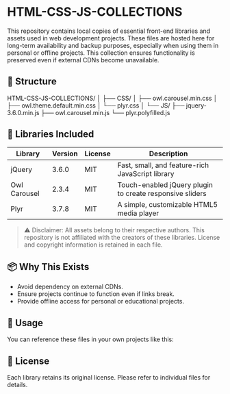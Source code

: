 # HTML-CSS-JS-COLLECTIONS

This repository contains local copies of essential front-end libraries and assets used in web development projects. 
These files are hosted here for long-term availability and backup purposes, especially when using them in personal or offline projects. 
This collection ensures functionality is preserved even if external CDNs become unavailable.

## 📁 Structure

HTML-CSS-JS-COLLECTIONS/
│
├── CSS/
│   ├── owl.carousel.min.css
│   ├── owl.theme.default.min.css
│   └── plyr.css
│
└── JS/
    ├── jquery-3.6.0.min.js
    ├── owl.carousel.min.js
    └── plyr.polyfilled.js

## 🧩 Libraries Included

| Library        | Version | License | Description                                |
|----------------|---------|---------|--------------------------------------------|
| jQuery         | 3.6.0   | MIT     | Fast, small, and feature-rich JavaScript library |
| Owl Carousel   | 2.3.4   | MIT     | Touch-enabled jQuery plugin to create responsive sliders |
| Plyr           | 3.7.8   | MIT     | A simple, customizable HTML5 media player |

> ⚠️ Disclaimer: All assets belong to their respective authors. This repository is not affiliated with the creators of these libraries. License and copyright information is retained in each file.

## 📦 Why This Exists

- Avoid dependency on external CDNs.
- Ensure projects continue to function even if links break.
- Provide offline access for personal or educational projects.

## 🚀 Usage

You can reference these files in your own projects like this:

<!-- CSS -->
<link rel="stylesheet" href="https://odiwr.github.io/HTML-CSS-JS-COLLECTIONS/CSS/owl.carousel.min.css">

<link rel="stylesheet" href="https://odiwr.github.io/HTML-CSS-JS-COLLECTIONS/CSS/plyr.css">

<!-- JS -->
<script src="https://odiwr.github.io/HTML-CSS-JS-COLLECTIONS/JS/jquery-3.6.0.min.js"></script>

<script src="https://odiwr.github.io/HTML-CSS-JS-COLLECTIONS/JS/owl.carousel.min.js"></script>

<script src="https://odiwr.github.io/HTML-CSS-JS-COLLECTIONS/JS/plyr.polyfilled.js"></script>

## 📜 License

Each library retains its original license. Please refer to individual files for details.
